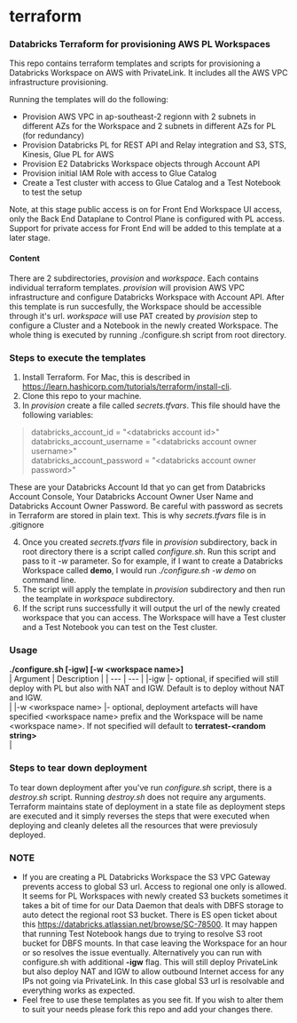 # terraform
### Databricks Terraform for provisioning AWS PL Workspaces

This repo contains terraform templates and scripts for provisioning a Databricks Workspace on AWS with PrivateLink. It includes all the AWS VPC infrastructure provisioning.

Running the templates will do the following:
* Provision AWS VPC in ap-southeast-2 regionn with 2 subnets in different AZs for the Workspace and 2 subnets in different AZs for PL (for redundancy)
* Provision Databricks PL for REST API and Relay integration and S3, STS, Kinesis, Glue PL for AWS
* Provision E2 Databricks Workspace objects through Account API
* Provision initial IAM Role with access to Glue Catalog
* Create a Test cluster with access to Glue Catalog and a Test Notebook to test the setup

Note, at this stage public access is on for Front End Workspace UI access, only the Back End Dataplane to Control Plane is configured with PL access.
Support for private access for Front End will be added to this template at a later stage.

#### Content
There are 2 subdirectories, *provision* and *workspace*. Each contains individual terraform templates.
*provision* will provision AWS VPC infrastructure and configure Databricks Workspace with Account API. After this template is run succesfully, the Workspace should be accessible through it's url.
*workspace* will use PAT created by *provision* step to configure a Cluster and a Notebook in the newly created Workspace.
The whole thing is executed by running ./configure.sh script from root directory.

### Steps to execute the templates

1. Install Terraform. For Mac, this is described in https://learn.hashicorp.com/tutorials/terraform/install-cli.
2. Clone this repo to your machine. 
3. In *provision* create a file called *secrets.tfvars*. This file should have the following variables:
> databricks_account_id       = "\<databricks account id>"<br>
> databricks_account_username = "\<databricks account owner username>"<br>
> databricks_account_password = "\<databricks account owner password>"<br>

These are your Databricks Account Id that yo can get from Databricks Account Console, Your Databricks Account Owner User Name and Databricks Account Owner Password. Be careful with password as secrets in Terraform are stored in plain text. This is why *secrets.tfvars* file is in .gitignore

4. Once you created *secrets.tfvars* file in *provision* subdirectory, back in root directory there is a script called *configure.sh*. Run this script and pass to it *-w <your workspace name>* parameter. So for example, if I want to create a Databricks Workspace called **demo**, I would run *./configure.sh -w demo* on command line.
5. The script will apply the template in *provision* subdirectory and then run the teamplate in *workspace* subdirectory.
6. If the script runs successfully it will output the url of the newly created workspace that you can access. The Workspace will have a Test cluster and a Test Notebook you can test on the Test cluster.

### Usage
**./configure.sh [-igw] [-w \<workspace name\>]**<br>
| Argument              | Description    |
| ---                   | ---            |
|\-igw                  |- optional, if specified will still deploy with PL but also with NAT and IGW. Default is to deploy without NAT and IGW.<br> |
|\-w \<workspace name\> |- optional, deployment artefacts will have specified \<workspace name\> prefix and the Workspace will be name \<workspace name\>. If not specified <workspace name> will default to **terratest-\<random string\>**<br> |

### Steps to tear down deployment
To tear down deployment after you've run *configure.sh* script, there is a *destroy.sh* script.
Running *destroy.sh* does not require any arguments. Terraform maintains state of deployment in a state file as deployment steps are executed and it simply reverses the steps that were executed when deploying and cleanly deletes all the resources that were previosuly deployed.

### NOTE
* If you are creating a PL Databricks Workspace the S3 VPC Gateway prevents access to global S3 url. Access to regional one only is allowed. It seems for PL Workspaces with newly created S3 buckets sometimes it takes a bit of time for our Data Daemon that deals with DBFS storage to auto detect the regional root S3 bucket. There is ES open ticket about this https://databricks.atlassian.net/browse/SC-78500. It may happen that running Test Notebook hangs due to trying to resolve S3 root bucket for DBFS mounts. In that case leaving the Workspace for an hour or so resolves the issue eventually.
Alternatively you can run with configure.sh with additional **-igw** flag. This will still deploy PrivateLink but also deploy NAT and IGW to allow outbound Internet access for any IPs not going via PrivateLink. In this case global S3 url is resolvable and everything works as expected.
* Feel free to use these templates as you see fit. If you wish to alter them to suit your needs please fork this repo and add your changes there.


